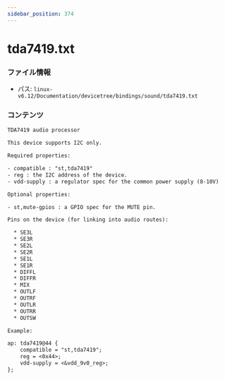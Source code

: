 ```yaml
---
sidebar_position: 374
---
```

# tda7419.txt

### ファイル情報

- パス: `linux-v6.12/Documentation/devicetree/bindings/sound/tda7419.txt`

### コンテンツ

```txt
TDA7419 audio processor

This device supports I2C only.

Required properties:

- compatible : "st,tda7419"
- reg : the I2C address of the device.
- vdd-supply : a regulator spec for the common power supply (8-10V)

Optional properties:

- st,mute-gpios : a GPIO spec for the MUTE pin.

Pins on the device (for linking into audio routes):

  * SE3L
  * SE3R
  * SE2L
  * SE2R
  * SE1L
  * SE1R
  * DIFFL
  * DIFFR
  * MIX
  * OUTLF
  * OUTRF
  * OUTLR
  * OUTRR
  * OUTSW

Example:

ap: tda7419@44 {
	compatible = "st,tda7419";
	reg = <0x44>;
	vdd-supply = <&vdd_9v0_reg>;
};

```
